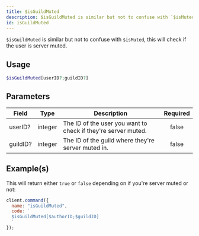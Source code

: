 ```yaml
---
title: $isGuildMuted
description: $isGuildMuted is similar but not to confuse with `$isMuted`, this will check if the user is server muted.
id: isGuildMuted
---
```


`$isGuildMuted` is similar but not to confuse with `$isMuted`, this will check if the user is server muted.

## Usage

```php
$isGuildMuted[userID?;guildID?]
```

## Parameters

| Field    | Type    | Description                                                   | Required |
| -------- | ------- | ------------------------------------------------------------- | :------: |
| userID?  | integer | The ID of the user you want to check if they're server muted. |  false   |
| guildID? | integer | The ID of the guild where they're server muted in.            |  false   |

## Example(s)

This will return either `true` or `false` depending on if you're server muted or not:

```javascript
client.command({
  name: "isGuildMuted",
  code: `
  $isGuildMuted[$authorID;$guildID]
  `
});
```
